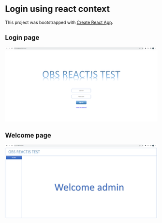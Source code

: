 # Login using react context

This project was bootstrapped with [Create React App](https://github.com/facebook/create-react-app).

## Login page
![img.png](img.png)
## Welcome page
![img_1.png](img_1.png)
